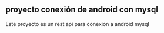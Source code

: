 ## proyecto conexión de android con mysql

Este proyecto es un rest api para conexion a android mysql